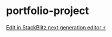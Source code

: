 # portfolio-project

[Edit in StackBlitz next generation editor ⚡️](https://stackblitz.com/~/github.com/poiuy130492/portfolio-project)